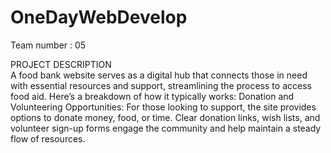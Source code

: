 # OneDayWebDevelop
Team number : 05

PROJECT DESCRIPTION<br>
A food bank website serves as a digital hub that connects those in need with essential resources and support, streamlining the process to access food aid. 
Here’s a breakdown of how it typically works:
 Donation and Volunteering Opportunities: For those looking to support, the site provides options to donate money, food, or time. Clear donation links, wish lists, and volunteer 
   sign-up forms engage the community and help maintain a steady flow of resources.
